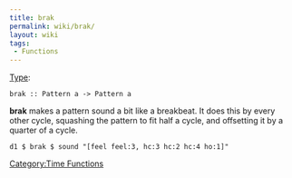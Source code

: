 ```yaml
---
title: brak
permalink: wiki/brak/
layout: wiki
tags:
 - Functions
---
```


<translate> [Type](/wiki/Type_signature "wikilink"):

    brak :: Pattern a -> Pattern a

**brak** makes a pattern sound a bit like a breakbeat. It does this by
every other cycle, squashing the pattern to fit half a cycle, and
offsetting it by a quarter of a cycle.

    d1 $ brak $ sound "[feel feel:3, hc:3 hc:2 hc:4 ho:1]"

</translate>

[Category:Time Functions](/wiki/Category:Time_Functions "wikilink")

